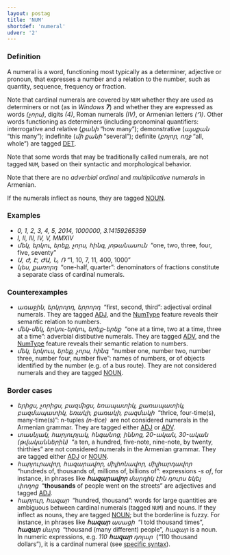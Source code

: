 ```yaml
---
layout: postag
title: 'NUM'
shortdef: 'numeral'
udver: '2'
---
```


### Definition

A numeral is a word, functioning most typically as a determiner, adjective or pronoun, that expresses a number and a relation to the number, such as quantity, sequence, frequency or fraction.

Note that cardinal numerals are covered by `NUM` whether they are used as determiners or not (as in _Windows <b>7</b>_) and whether they are expressed as words _(չորս)_, digits _(4)_, Roman numerals _(IV)_, or Armenian letters _(Դ)_. Other words functioning as determiners (including pronominal quantifiers: interrogative and relative (_քանի_ “how many”); demonstrative (_այսքան_ “this many”); indefinite (_մի քանի_ “several”); definite (_բոլոր, ողջ_ “all, whole”) are tagged [DET]().

Note that some words that may be traditionally called numerals, are not tagged `NUM`, based on their syntactic and morphological behavior.

Note that there are no _adverbial ordinal_ and _multiplicative numerals_ in Armenian.

If the numerals inflect as nouns, they are tagged [NOUN]().

### Examples

- _0, 1, 2, 3, 4, 5, 2014, 1000000, 3.14159265359_
- _I, II, III, IV, V, MMXIV_
-	_մեկ, երկու, երեք, չորս, հինգ, յոթանասուն&nbsp;_ “one, two, three, four, five, seventy”
-	_Ա, Ժ, Է, ԺԱ, Ն, Ռ_ “1, 10, 7, 11, 400, 1000”
-	_կես, քառորդ&nbsp;_ “one-half, quarter”: denominators of fractions constitute a separate class of cardinal numerals.

### Counterexamples

- _առաջին, երկրորդ, երրորդ&nbsp;_ “first, second, third”: adjectival ordinal numerals. They are tagged [ADJ](), and the [NumType]() feature reveals their semantic relation to numbers.
- _մեկ-մեկ, երկու-երկու, երեք-երեք&nbsp;_ “one at a time, two at a time, three at a time”: adverbial distibutive numerals. They are tagged [ADV](), and the [NumType]() feature reveals their semantic relation to numbers.
- _մեկ, երկուս, երեք, չորս, հինգ&nbsp;_ “number one, number two, number three, number four, number five”: names of numbers, or of objects identified by the number (e.g. of a bus route). They are not considered numerals and they are tagged [NOUN]().

### Border cases

- _երիցս, չորիցս, բազմիցս, եռապատիկ, քառապատիկ, բազմապատիկ, եռակի, քառակի, բազմակի&nbsp;_ “thrice, four-time(s), many-time(s)”: n-tuples _(n-tice)&nbsp;_ are not considered numerals in the Armenian grammar. They are tagged either [ADJ]() or [ADV]().
- _տասնյակ, հարյուրյակ, հնգանոց, իննոց, 20-ական, 30-ական (թվականներին)&nbsp;_ “a ten, a hundred, five-note, nine-note, by twenty, thirthies” are not considered numerals in the Armenian grammar. They are tagged either [ADJ]() or [NOUN]().
-	_հարյուրավոր, հազարավոր, միլիոնավոր, միլիարդավոր&nbsp;_ “hundreds of, thousands of, millions of, billions of”: expressions _-s of_, for instance, in phrases like _<b>հազարավոր</b> մարդիկ էին դուրս եկել փողոց&nbsp;_ “<b>thousands</b> of people went on the streets” are adjectives and tagged [ADJ]().
-	_հարյուր, հազար&nbsp;_ “hundred, thousand”: words for large quantities are ambiguous between cardinal numerals (tagged `NUM`) and nouns. If they inflect as nouns, they are tagged [NOUN](); but the borderline is fuzzy. For instance, in phrases like _<b>հազար</b> ասացի&nbsp;_ “I told thousand times”, _<b>հազար</b> մարդ&nbsp;_ “thousand (many different) people”, _հազար_ is a noun. In numeric expressions, e.g. _110 <b>հազար</b> դոլար&nbsp;_ (“110 thousand dollars”), it is a cardinal numeral (see [specific syntax](../specific-syntax.html)).
<!-- Interlanguage links updated Ne 5. května 2024, 18:19:38 CEST -->
